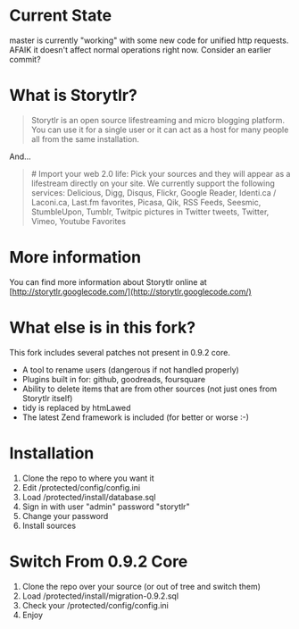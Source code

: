 # Current State #

master is currently "working" with some new code for unified http requests. AFAIK it doesn't affect normal operations right now. Consider an earlier commit?

# What is Storytlr? #

<blockquote>Storytlr is an open source lifestreaming and micro blogging platform. You can use it for a single user or it can act as a host for many people all from the same installation.</blockquote>

And...

<blockquote># Import your web 2.0 life: Pick your sources and they will appear as a lifestream directly on your site. We currently support the following services: Delicious, Digg, Disqus, Flickr, Google Reader, Identi.ca / Laconi.ca, Last.fm favorites, Picasa, Qik, RSS Feeds, Seesmic, StumbleUpon, Tumblr, Twitpic pictures in Twitter tweets, Twitter, Vimeo, Youtube Favorites</blockquote>

# More information #

You can find more information about Storytlr online at [http://storytlr.googlecode.com/](http://storytlr.googlecode.com/)

# What else is in this fork? #

This fork includes several patches not present in 0.9.2 core.

* A tool to rename users (dangerous if not handled properly)
* Plugins built in for: github, goodreads, foursquare
* Ability to delete items that are from other sources (not just ones from Storytlr itself)
* tidy is replaced by htmLawed
* The latest Zend framework is included (for better or worse :-)

# Installation #

1. Clone the repo to where you want it
2. Edit /protected/config/config.ini
3. Load /protected/install/database.sql
4. Sign in with user "admin" password "storytlr"
5. Change your password
6. Install sources

# Switch From 0.9.2 Core #

1. Clone the repo over your source (or out of tree and switch them)
2. Load /protected/install/migration-0.9.2.sql
3. Check your /protected/config/config.ini
4. Enjoy
